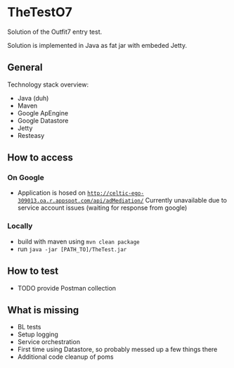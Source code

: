 # TheTestO7

Solution of the Outfit7 entry test.

Solution is implemented in Java as fat jar with embeded Jetty.

## General
Technology stack overview:
- Java (duh)
- Maven
- Google ApEngine 
- Google Datastore
- Jetty 
- Resteasy

## How to access
### On Google
- Application is hosed on <code>http://celtic-ego-309013.oa.r.appspot.com/api/adMediation/</code> 
Currently unavailable due to service account issues (waiting for response from google)
### Locally 
- build with maven using <code>mvn clean package</code>
- run <code>java -jar [PATH_TO]/TheTest.jar</code>

## How to test
- TODO provide Postman collection

## What is missing
- BL tests
- Setup logging
- Service orchestration
- First time using Datastore, so probably messed up a few things there
- Additional code cleanup of poms
